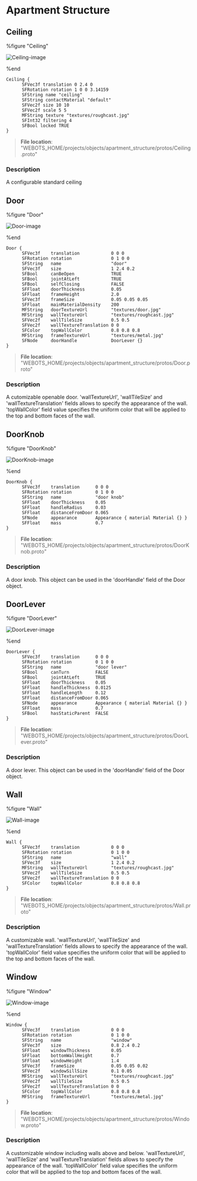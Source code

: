 # Apartment Structure

## Ceiling

%figure "Ceiling"

![Ceiling-image](images/objects/apartment_structure/Ceiling/model.png)

%end

```
Ceiling {
      SFVec3f translation 0 2.4 0
      SFRotation rotation 1 0 0 3.14159
      SFString name "ceiling"
      SFString contactMaterial "default"
      SFVec2f size 10 10
      SFVec2f scale 5 5
      MFString texture "textures/roughcast.jpg"
      SFInt32 filtering 4
      SFBool locked TRUE
}
```

> **File location**: "WEBOTS\_HOME/projects/objects/apartment_structure/protos/Ceiling.proto"

### Description

A configurable standard ceiling

## Door

%figure "Door"

![Door-image](images/objects/apartment_structure/Door/model.png)

%end

```
Door {
      SFVec3f    translation            0 0 0
      SFRotation rotation               0 1 0 0
      SFString   name                   "door"
      SFVec3f    size                   1 2.4 0.2
      SFBool     canBeOpen              TRUE
      SFBool     jointAtLeft            TRUE
      SFBool     selfClosing            FALSE
      SFFloat    doorThickness          0.05
      SFFloat    frameHeight            2.0
      SFVec3f    frameSize              0.05 0.05 0.05
      SFFloat    mainMaterialDensity    200
      MFString   doorTextureUrl         "textures/door.jpg"
      MFString   wallTextureUrl         "textures/roughcast.jpg"
      SFVec2f    wallTileSize           0.5 0.5
      SFVec2f    wallTextureTranslation 0 0
      SFColor    topWallColor           0.8 0.8 0.8
      MFString   frameTextureUrl        "textures/metal.jpg"
      SFNode     doorHandle             DoorLever {}
}
```

> **File location**: "WEBOTS\_HOME/projects/objects/apartment_structure/protos/Door.proto"

### Description

A cutomizable openable door.
'wallTextureUrl', 'wallTileSize' and 'wallTextureTranslation' fields allows to specify the appearance of the wall.
'topWallColor' field value specifies the uniform color that will be applied to the top and bottom faces of the wall.

## DoorKnob

%figure "DoorKnob"

![DoorKnob-image](images/objects/apartment_structure/DoorKnob/model.png)

%end

```
DoorKnob {
      SFVec3f    translation      0 0 0
      SFRotation rotation         0 1 0 0
      SFString   name             "door knob"
      SFFloat    doorThickness    0.05
      SFFloat    handleRadius     0.03
      SFFloat    distanceFromDoor 0.065
      SFNode     appearance       Appearance { material Material {} }
      SFFloat    mass             0.7
}
```

> **File location**: "WEBOTS\_HOME/projects/objects/apartment_structure/protos/DoorKnob.proto"

### Description

A door knob.
This object can be used in the 'doorHandle' field of the Door object.

## DoorLever

%figure "DoorLever"

![DoorLever-image](images/objects/apartment_structure/DoorLever/model.png)

%end

```
DoorLever {
      SFVec3f    translation      0 0 0
      SFRotation rotation         0 1 0 0
      SFString   name             "door lever"
      SFBool     canTurn          FALSE
      SFBool     jointAtLeft      TRUE
      SFFloat    doorThickness    0.05
      SFFloat    handleThickness  0.0125
      SFFloat    handleLength     0.12
      SFFloat    distanceFromDoor 0.065
      SFNode     appearance       Appearance { material Material {} }
      SFFloat    mass             0.7
      SFBool     hasStaticParent  FALSE
}
```

> **File location**: "WEBOTS\_HOME/projects/objects/apartment_structure/protos/DoorLever.proto"

### Description

A door lever.
This object can be used in the 'doorHandle' field of the Door object.

## Wall

%figure "Wall"

![Wall-image](images/objects/apartment_structure/Wall/model.png)

%end

```
Wall {
      SFVec3f    translation            0 0 0
      SFRotation rotation               0 1 0 0
      SFString   name                   "wall"
      SFVec3f    size                   1 2.4 0.2
      MFString   wallTextureUrl         "textures/roughcast.jpg"
      SFVec2f    wallTileSize           0.5 0.5
      SFVec2f    wallTextureTranslation 0 0
      SFColor    topWallColor           0.8 0.8 0.8
}
```

> **File location**: "WEBOTS\_HOME/projects/objects/apartment_structure/protos/Wall.proto"

### Description

A customizable wall.
'wallTextureUrl', 'wallTileSize' and 'wallTextureTranslation' fields allows to specify the appearance of the wall.
'topWallColor' field value specifies the uniform color that will be applied to the top and bottom faces of the wall.

## Window

%figure "Window"

![Window-image](images/objects/apartment_structure/Window/model.png)

%end

```
Window {
      SFVec3f    translation            0 0 0
      SFRotation rotation               0 1 0 0
      SFString   name                   "window"
      SFVec3f    size                   0.8 2.4 0.2
      SFFloat    windowThickness        0.05
      SFFloat    bottomWallHeight       0.7
      SFFloat    windowHeight           1.4
      SFVec3f    frameSize              0.05 0.05 0.02
      SFVec2f    windowSillSize         0.1 0.05
      MFString   wallTextureUrl         "textures/roughcast.jpg"
      SFVec2f    wallTileSize           0.5 0.5
      SFVec2f    wallTextureTranslation 0 0
      SFColor    topWallColor           0.8 0.8 0.8
      MFString   frameTextureUrl        "textures/metal.jpg"
}
```

> **File location**: "WEBOTS\_HOME/projects/objects/apartment_structure/protos/Window.proto"

### Description

A customizable window including walls above and below.
'wallTextureUrl', 'wallTileSize' and 'wallTextureTranslation' fields allows to specify the appearance of the wall.
'topWallColor' field value specifies the uniform color that will be applied to the top and bottom faces of the wall.

